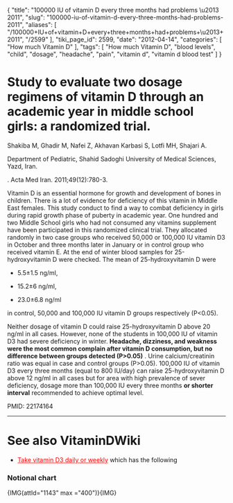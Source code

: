{
    "title": "100000 IU of vitamin D every three months had problems \u2013 2011",
    "slug": "100000-iu-of-vitamin-d-every-three-months-had-problems-2011",
    "aliases": [
        "/100000+IU+of+vitamin+D+every+three+months+had+problems+\u2013+2011",
        "/2599"
    ],
    "tiki_page_id": 2599,
    "date": "2012-04-14",
    "categories": [
        "How much Vitamin D"
    ],
    "tags": [
        "How much Vitamin D",
        "blood levels",
        "child",
        "dosage",
        "headache",
        "pain",
        "vitamin d",
        "vitamin d blood test"
    ]
}


# Study to evaluate two dosage regimens of vitamin D through an academic year in middle school girls: a randomized trial.

Shakiba M, Ghadir M, Nafei Z, Akhavan Karbasi S, Lotfi MH, Shajari A.

Department of Pediatric, Shahid Sadoghi University of Medical Sciences, Yazd, Iran.

. 	Acta Med Iran. 2011;49(12):780-3.

Vitamin D is an essential hormone for growth and development of bones in children. There is a lot of evidence for deficiency of this vitamin in Middle East females. This study conduct to find a way to combat deficiency in girls during rapid growth phase of puberty in academic year. One hundred and two Middle School girls who had not consumed any vitamins supplement have been participated in this randomized clinical trial. They allocated randomly in two case groups who received 50,000 or 100,000 IU vitamin D3 in October and three months later in January or in control group who received vitamin E. At the end of winter blood samples for 25-hydroxyvitamin D were checked. The mean of 25-hydroxyvitamin D were 

* 5.5±1.5 ng/ml, 

* 15.2±6 ng/ml, 

* 23.0±6.8 ng/ml 

in control, 50,000 and 100,000 IU vitamin D groups respectively (P<0.05). 

Neither dosage of vitamin D could raise 25-hydroxyvitamin D above 20 ng/ml in all cases. However, none of the students in 100,000 IU of vitamin D3 had severe deficiency in winter.  **Headache, dizziness, and weakness were the most common complain after vitamin D consumption, but no difference between groups detected (P>0.05)** . Urine calcium/creatinin ratio was equal in case and control groups (P>0.05). 100,000 IU of vitamin D3 every three months (equal to 800 IU/day) can raise 25-hydroxyvitamin D above 12 ng/ml in all cases but for area with high prevalence of sever deficiency, dosage more than 100,000 IU every three months  **or shorter interval**  recommended to achieve optimal level.

PMID: 22174164

- - - - - - - 

# See also VitaminDWiki

* <a href="/posts/take-vitamin-d3-daily-or-weekly" style="color: red; text-decoration: underline;" title="This link has an unknown page_id: 2475">Take vitamin D3 daily or weekly</a> which has the following

### Notional chart

{IMG(attId="1143" max ="400")}{IMG}